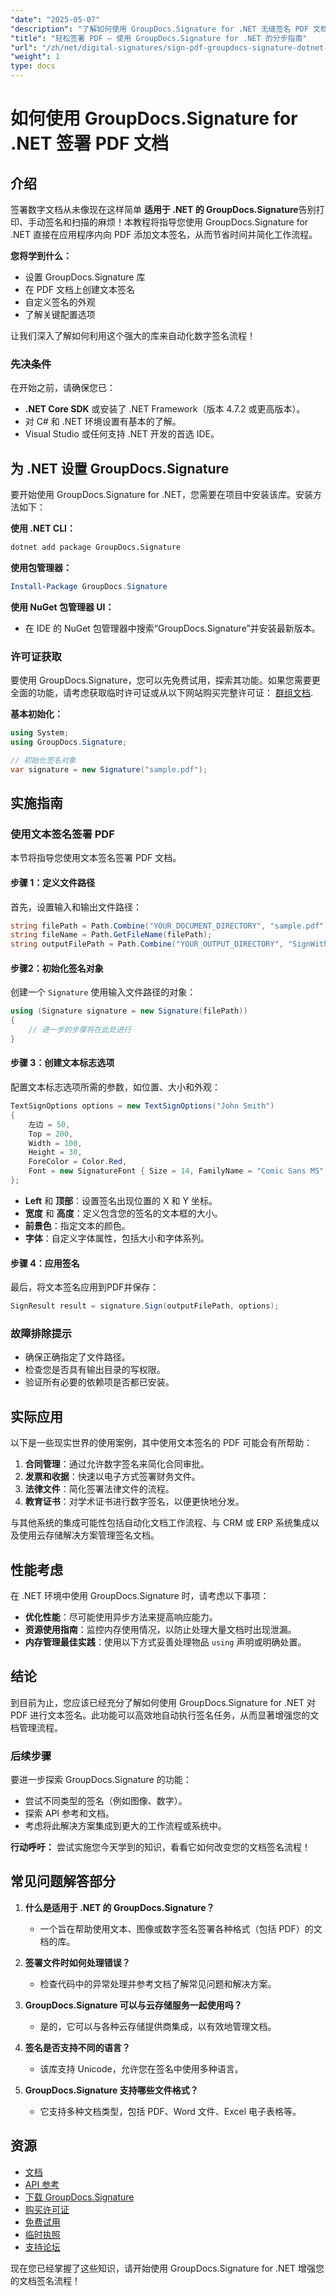 ```yaml
---
"date": "2025-05-07"
"description": "了解如何使用 GroupDocs.Signature for .NET 无缝签名 PDF 文档。本指南涵盖安装、文本签名和自定义。"
"title": "轻松签署 PDF — 使用 GroupDocs.Signature for .NET 的分步指南"
"url": "/zh/net/digital-signatures/sign-pdf-groupdocs-signature-dotnet-tutorial/"
"weight": 1
type: docs
---
```

# 如何使用 GroupDocs.Signature for .NET 签署 PDF 文档

## 介绍

签署数字文档从未像现在这样简单 **适用于 .NET 的 GroupDocs.Signature**告别打印、手动签名和扫描的麻烦！本教程将指导您使用 GroupDocs.Signature for .NET 直接在应用程序内向 PDF 添加文本签名，从而节省时间并简化工作流程。

**您将学到什么：**
- 设置 GroupDocs.Signature 库
- 在 PDF 文档上创建文本签名
- 自定义签名的外观
- 了解关键配置选项

让我们深入了解如何利用这个强大的库来自动化数字签名流程！

### 先决条件

在开始之前，请确保您已：
- **.NET Core SDK** 或安装了 .NET Framework（版本 4.7.2 或更高版本）。
- 对 C# 和 .NET 环境设置有基本的了解。
- Visual Studio 或任何支持 .NET 开发的首选 IDE。

## 为 .NET 设置 GroupDocs.Signature

要开始使用 GroupDocs.Signature for .NET，您需要在项目中安装该库。安装方法如下：

**使用 .NET CLI：**

```bash
dotnet add package GroupDocs.Signature
```

**使用包管理器：**

```powershell
Install-Package GroupDocs.Signature
```

**使用 NuGet 包管理器 UI：**
- 在 IDE 的 NuGet 包管理器中搜索“GroupDocs.Signature”并安装最新版本。

### 许可证获取

要使用 GroupDocs.Signature，您可以先免费试用，探索其功能。如果您需要更全面的功能，请考虑获取临时许可证或从以下网站购买完整许可证： [群组文档](https://purchase。groupdocs.com/buy).

**基本初始化：**

```csharp
using System;
using GroupDocs.Signature;

// 初始化签名对象
var signature = new Signature("sample.pdf");
```

## 实施指南

### 使用文本签名签署 PDF

本节将指导您使用文本签名签署 PDF 文档。

#### 步骤 1：定义文件路径

首先，设置输入和输出文件路径：

```csharp
string filePath = Path.Combine("YOUR_DOCUMENT_DIRECTORY", "sample.pdf");
string fileName = Path.GetFileName(filePath);
string outputFilePath = Path.Combine("YOUR_OUTPUT_DIRECTORY", "SignWithText", fileName);
```

#### 步骤2：初始化签名对象

创建一个 `Signature` 使用输入文件路径的对象：

```csharp
using (Signature signature = new Signature(filePath))
{
    // 进一步的步骤将在此处进行
}
```

#### 步骤 3：创建文本标志选项

配置文本标志选项所需的参数，如位置、大小和外观：

```csharp
TextSignOptions options = new TextSignOptions("John Smith")
{
    左边 = 50,
    Top = 200,
    Width = 100,
    Height = 30,
    ForeColor = Color.Red,
    Font = new SignatureFont { Size = 14, FamilyName = "Comic Sans MS" }
};
```

- **Left** 和 **顶部**：设置签名出现位置的 X 和 Y 坐标。
- **宽度** 和 **高度**：定义包含您的签名的文本框的大小。
- **前景色**：指定文本的颜色。
- **字体**：自定义字体属性，包括大小和字体系列。

#### 步骤 4：应用签名

最后，将文本签名应用到PDF并保存：

```csharp
SignResult result = signature.Sign(outputFilePath, options);
```

### 故障排除提示

- 确保正确指定了文件路径。
- 检查您是否具有输出目录的写权限。
- 验证所有必要的依赖项是否都已安装。

## 实际应用

以下是一些现实世界的使用案例，其中使用文本签名的 PDF 可能会有所帮助：

1. **合同管理**：通过允许数字签名来简化合同审批。
2. **发票和收据**：快速以电子方式签署财务文件。
3. **法律文件**：简化签署法律文件的流程。
4. **教育证书**：对学术证书进行数字签名，以便更快地分发。

与其他系统的集成可能性包括自动化文档工作流程、与 CRM 或 ERP 系统集成以及使用云存储解决方案管理签名文档。

## 性能考虑

在 .NET 环境中使用 GroupDocs.Signature 时，请考虑以下事项：

- **优化性能**：尽可能使用异步方法来提高响应能力。
- **资源使用指南**：监控内存使用情况，以防止处理大量文档时出现泄漏。
- **内存管理最佳实践**：使用以下方式妥善处理物品 `using` 声明或明确处置。

## 结论

到目前为止，您应该已经充分了解如何使用 GroupDocs.Signature for .NET 对 PDF 进行文本签名。此功能可以高效地自动执行签名任务，从而显著增强您的文档管理流程。

### 后续步骤

要进一步探索 GroupDocs.Signature 的功能：
- 尝试不同类型的签名（例如图像、数字）。
- 探索 API 参考和文档。
- 考虑将此解决方案集成到更大的工作流程或系统中。

**行动呼吁：** 尝试实施您今天学到的知识，看看它如何改变您的文档签名流程！

## 常见问题解答部分

1. **什么是适用于 .NET 的 GroupDocs.Signature？**
   - 一个旨在帮助使用文本、图像或数字签名签署各种格式（包括 PDF）的文档的库。

2. **签署文件时如何处理错误？**
   - 检查代码中的异常处理并参考文档了解常见问题和解决方案。

3. **GroupDocs.Signature 可以与云存储服务一起使用吗？**
   - 是的，它可以与各种云存储提供商集成，以有效地管理文档。

4. **签名是否支持不同的语言？**
   - 该库支持 Unicode，允许您在签名中使用多种语言。

5. **GroupDocs.Signature 支持哪些文件格式？**
   - 它支持多种文档类型，包括 PDF、Word 文件、Excel 电子表格等。

## 资源

- [文档](https://docs.groupdocs.com/signature/net/)
- [API 参考](https://reference.groupdocs.com/signature/net/)
- [下载 GroupDocs.Signature](https://releases.groupdocs.com/signature/net/)
- [购买许可证](https://purchase.groupdocs.com/buy)
- [免费试用](https://releases.groupdocs.com/signature/net/)
- [临时执照](https://purchase.groupdocs.com/temporary-license/)
- [支持论坛](https://forum.groupdocs.com/c/signature/) 

现在您已经掌握了这些知识，请开始使用 GroupDocs.Signature for .NET 增强您的文档签名流程！
